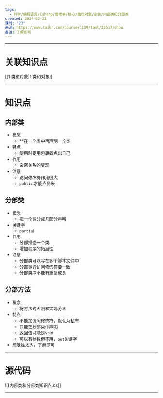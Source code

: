```yaml
---
tags:
  - 科学/编程语言/Csharp/唐老狮/核心/面向对象/封装/内部类和分部类
created: 2024-03-22
课时: "23"
来源: https://www.taikr.com/course/1139/task/35517/show
备注: 了解即可
---
```


---
# 关联知识点

[[1 类和对象|1 类和对象]]

---
# 知识点

## 内部类

- 概念
	- **在一个类中再声明一个类
- 特点
	- 使用时要用包裹者点出自己
- 作用
	- 亲密关系的变现
- 注意
	- 访问修饰符作用很大
	- `public` 才能点出来
## 分部类

- 概念
	- 把一个类分成几部分声明
- 关键字
	- `partial`
- 作用
	- 分部描述一个类
	- 增加程序的拓展性
- 注意
	- 分部类可以写在多个脚本文件中
	- 分部类的访问修饰符要一致
	- 分部类中不能有重复成员
## 分部方法

- 概念
	- 将方法的声明和实现分离
- 特点
	- 不能加访问修饰符，默认为私有
	- 只能在分部类中声明
	- 返回值只能是void
	- 可以有参数但不用，`out`关键字
- 局限性太大，了解即可

---
# 源代码

![[内部类和分部类知识点.cs]]

---



